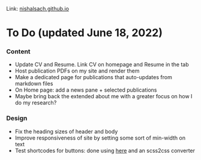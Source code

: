 Link: [nishalsach.github.io](https://nishalsach.github.io)
# To Do (updated June 18, 2022)

### Content

- Update CV and Resume. Link CV on homepage and Resume in the tab
- Host publication PDFs on my site and render them
- Make a dedicated page for publications that auto-updates from markdown files
- On Home page: add a news pane + selected publications
- Maybe bring back the extended about me with a greater focus on how I do my research?

### Design

- Fix the heading sizes of header and body
- Improve responsiveness of site by setting some sort of min-width on text
- Test shortcodes for buttons: done using [here](http://oostens.me/posts/hugo-button-shortcode/) and an scss2css converter